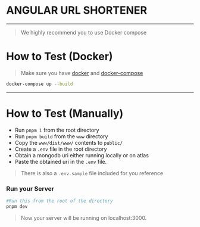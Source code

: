 # ANGULAR URL SHORTENER

---

> We highly recommend you to use Docker compose
> 

# How to Test (Docker)

> Make sure you have [docker](https://www.docker.com/) and [docker-compose](https://docs.docker.com/compose/install/)
> 

```bash
docker-compose up --build
```

---

# How to Test (Manually)

- Run `pnpm i` from the root directory
- Run `pnpm build` from the `www` directory
- Copy the `www/dist/www/` contents to `public/`
- Create a `.env` file in the root directory
- Obtain a mongodb uri either running locally or on atlas
- Paste the obtained uri in the `.env` file.

> There is also a `.env.sample` file included for you reference
> 

### Run your Server

```bash
#Run this from the root of the directory
pnpm dev
```

> Now your server will be running on localhost:3000.
>